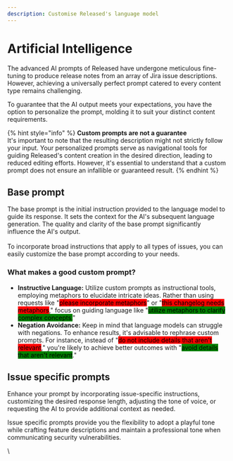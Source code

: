 ```yaml
---
description: Customise Released's language model
---
```


# Artificial Intelligence

The advanced AI prompts of Released have undergone meticulous fine-tuning to produce release notes from an array of Jira issue descriptions. However, achieving a universally perfect prompt catered to every content type remains challenging.

To guarantee that the AI output meets your expectations, you have the option to personalize the prompt, molding it to suit your distinct content requirements.

{% hint style="info" %}
**Custom prompts are not a guarantee**\
It's important to note that the resulting description might not strictly follow your input. Your personalized prompts serve as navigational tools for guiding Released's content creation in the desired direction, leading to reduced editing efforts. However, it's essential to understand that a custom prompt does not ensure an infallible or guaranteed result.
{% endhint %}

## Base prompt

The base prompt is the initial instruction provided to the language model to guide its response. It sets the context for the AI's subsequent language generation. The quality and clarity of the base prompt significantly influence the AI's output. \
\
To incorporate broad instructions that apply to all types of issues, you can easily customize the base prompt according to your needs.

### What makes a good custom prompt?

* **Instructive Language:** Utilize custom prompts as instructional tools, employing metaphors to elucidate intricate ideas. Rather than using requests like "<mark style="background-color:red;">please incorporate metaphors</mark>" or "<mark style="background-color:red;">this changelog needs metaphors</mark>," focus on guiding language like "<mark style="background-color:green;">utilize metaphors to clarify complex concepts.</mark>"
* **Negation Avoidance:** Keep in mind that language models can struggle with negations. To enhance results, it's advisable to rephrase custom prompts. For instance, instead of "<mark style="background-color:red;">do not include details that aren't relevant</mark>," you're likely to achieve better outcomes with "<mark style="background-color:green;">avoid details that aren't relevant</mark>."

## Issue specific prompts

Enhance your prompt by incorporating issue-specific instructions, customizing the desired response length, adjusting the tone of voice, or requesting the AI to provide additional context as needed.

Issue specific prompts provide you the flexibility to adopt a playful tone while crafting feature descriptions and maintain a professional tone when communicating security vulnerabilities.

\
